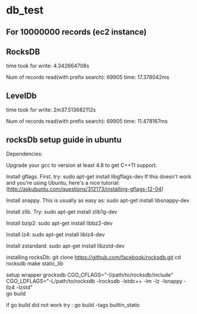# db_test
For 10000000 records (ec2 instance)
--
RocksDB
--
time took for write: 4.342664708s

Num of records read(with prefix search): 69905    time: 17.378042ms

LevelDb
--
time took for write: 2m37.513682112s

Num of records read(with prefix search): 69905    time: 11.478167ms



rocksDb setup guide in ubuntu
--
Dependencies:

Upgrade your gcc to version at least 4.8 to get C++11 support.

Install gflags. First, try: sudo apt-get install libgflags-dev 
If this doesn't work and you're using Ubuntu, here's a nice tutorial: (http://askubuntu.com/questions/312173/installing-gflags-12-04)

Install snappy. This is usually as easy as: sudo apt-get install libsnappy-dev

Install zlib. Try: sudo apt-get install zlib1g-dev

Install bzip2: sudo apt-get install libbz2-dev

Install lz4: sudo apt-get install liblz4-dev

Install zstandard: sudo apt-get install libzstd-dev

installing rocksDb:
git clone https://github.com/facebook/rocksdb.git
cd rocksdb
make static_lib

setup wrapper grocksdb
CGO_CFLAGS="-I/path/to/rocksdb/include" \
CGO_LDFLAGS="-L/path/to/rocksdb -lrocksdb -lstdc++ -lm -lz -lsnappy -llz4 -lzstd" \
  go build
  
if go build did not work try : go build -tags builtin_static
